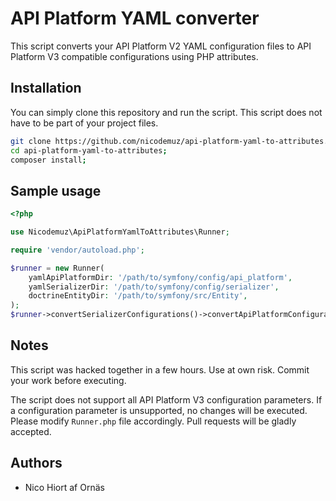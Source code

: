 # API Platform YAML converter

This script converts your API Platform V2 YAML configuration files to API Platform V3 compatible configurations using PHP attributes.

## Installation

You can simply clone this repository and run the script. This script does not have to be part of your project files.

```bash
git clone https://github.com/nicodemuz/api-platform-yaml-to-attributes.git;
cd api-platform-yaml-to-attributes;
composer install;
```

## Sample usage

```php
<?php

use Nicodemuz\ApiPlatformYamlToAttributes\Runner;

require 'vendor/autoload.php';

$runner = new Runner(
    yamlApiPlatformDir: '/path/to/symfony/config/api_platform',
    yamlSerializerDir: '/path/to/symfony/config/serializer',
    doctrineEntityDir: '/path/to/symfony/src/Entity',
);
$runner->convertSerializerConfigurations()->convertApiPlatformConfigurations();
```

## Notes

This script was hacked together in a few hours. Use at own risk. Commit your work before executing.

The script does not support all API Platform V3 configuration parameters. If a configuration parameter is unsupported, no changes will be executed. Please modify `Runner.php` file accordingly. Pull requests will be gladly accepted.

## Authors

* Nico Hiort af Ornäs